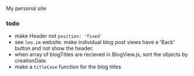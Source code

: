 My personal site

### todo
- make Header not `position: 'fixed'`
- see `leo.im` website. make individual blog post views have a 'Back' button and not show the header.
- when array of blogTitles are recieved in BlogView.js, sort the objects by creationDate.
- make a `titleCase` function for the blog titles
